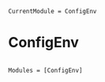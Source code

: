 ```@meta
CurrentModule = ConfigEnv
```

# ConfigEnv

```@index
```

```@autodocs
Modules = [ConfigEnv]
```
